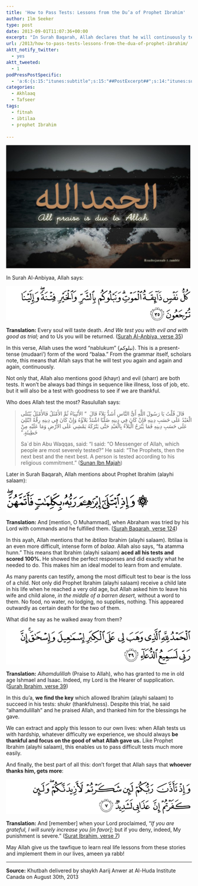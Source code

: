 ```yaml
---
title: 'How to Pass Tests: Lessons from the Du’a of Prophet Ibrahim'
author: Ilm Seeker
type: post
date: 2013-09-01T11:07:36+00:00
excerpt: "In Surah Baqarah, Allah declares that he will continuously test us, again and again, with trials of good and harm. How can we deal with these trials? Allah also declares that Prophet Ibrahim (alayhi salaam) aced and perfectly responded to his own severe trials (ibtilaa). When he left his son and wife in the desert, he said something key in his du'a that we can learn and apply to pass our own tests and trials."
url: /2013/how-to-pass-tests-lessons-from-the-dua-of-prophet-ibrahim/
aktt_notify_twitter:
  - yes
aktt_tweeted:
  - 1
podPressPostSpecific:
  - 'a:6:{s:15:"itunes:subtitle";s:15:"##PostExcerpt##";s:14:"itunes:summary";s:15:"##PostExcerpt##";s:15:"itunes:keywords";s:17:"##WordPressCats##";s:13:"itunes:author";s:10:"##Global##";s:15:"itunes:explicit";s:2:"No";s:12:"itunes:block";s:2:"No";}'
categories:
  - Akhlaaq
  - Tafseer
tags:
  - fitnah
  - ibtilaa
  - prophet Ibrahim

---
```

<img src="/wp-content/uploads/2013/09/4204459197.jpg" alt="4204459197" class="alignnone size-medium wp-image-2092" width="500" height="333" />

In Surah Al-Anbiyaa, Allah says:

<img src="/wp-content/uploads/2013/09/21_35.png" alt="21_35" class="alignnone size-medium wp-image-2071" width="500" height="94" />

**Translation:** Every soul will taste death. _And We test you with evil and with good as trial;_ and to Us you will be returned. ([Surah Al-Anbiya, verse 35][1])

In this verse, Allah uses the word &#8220;nablukum&#8221; (نبلوكم). This is a present-tense (mudaari&#8217;) form of the word &#8220;balaa.&#8221; From the grammar itself, scholars note, this means that Allah says that he will test you again and again and again, continuously.

Not only that, Allah also mentions good (khayr) and evil (sharr) are both tests. It won&#8217;t be always bad things in sequence like illness, loss of job, etc. but it will also be a test with goodness to see if we are thankful.

Who does Allah test the most? Rasulullah says:

> قَالَ قُلْتُ يَا رَسُولَ اللَّهِ أَىُّ النَّاسِ أَشَدُّ بَلاَءً قَالَ ‏ &#8220;‏ الأَنْبِيَاءُ ثُمَّ الأَمْثَلُ فَالأَمْثَلُ يُبْتَلَى الْعَبْدُ عَلَى حَسَبِ دِينِهِ فَإِنْ كَانَ فِي دِينِهِ صُلْبًا اشْتَدَّ بَلاَؤُهُ وَإِنْ كَانَ فِي دِينِهِ رِقَّةٌ ابْتُلِيَ عَلَى حَسَبِ دِينِهِ فَمَا يَبْرَحُ الْبَلاَءُ بِالْعَبْدِ حَتَّى يَتْرُكَهُ يَمْشِي عَلَى الأَرْضِ وَمَا عَلَيْهِ مِنْ خَطِيئَةٍ.‏&#8221;‏ 
> 
> Sa\`d bin Abu Waqqas, said: &#8220;I said: &#8220;O Messenger of Allah, which people are most severely tested?&#8221; He said: &#8220;The Prophets, then the next best and the next best. A person is tested according to his religious commitment.&#8221; ([Sunan Ibn Majah][2]) 

Later in Surah Baqarah, Allah mentions about Prophet Ibrahim (alayhi salaam):

<img src="/wp-content/uploads/2013/09/2_124_short.png" alt="2_124_short" class="alignnone size-medium wp-image-2072" />

**Translation:** And [mention, O Muhammad], when Abraham was tried by his Lord with commands and he fulfilled them. ([Surah Baqarah, verse 124][3])

In this ayah, Allah mentions that he _ibtilaa_ Ibrahim (alayhi salaam). Ibtilaa is an even more difficult, intense form of _balaa_. Allah also says, &#8220;fa atamma hunn.&#8221; This means that Ibrahim (alayhi salaam) **aced all his tests and scored 100%.** He showed the perfect responses and did exactly what he needed to do. This makes him an ideal model to learn from and emulate.

As many parents can testify, among the most difficult test to bear is the loss of a child. Not only did Prophet Ibrahim (alayhi salaam) receive a child late in his life when he reached a very old age, but Allah asked him to leave his wife and child alone, _in the middle of a barren desert,_ without a word to them. No food, no water, no lodging, no supplies, nothing. This appeared outwardly as certain death for the two of them.

What did he say as he walked away from them? 

<img src="/wp-content/uploads/2013/09/14_391.png" alt="14_39[1]" class="alignnone size-medium wp-image-2094" width="500" height="99" />

**Translation:** _Alhamdulillah_ (Praise to Allah), who has granted to me in old age Ishmael and Isaac. Indeed, my Lord is the Hearer of supplication. ([Surah Ibrahim, verse 39][4])

In this du&#8217;a, **we find the key** which allowed Ibrahim (alayhi salaam) to succeed in his tests: shukr (thankfulness). Despite this trial, he said &#8220;alhamdulillah&#8221; and he praised Allah, and thanked him for the blessings he gave.

We can extract and apply this lesson to our own lives: when Allah tests us with hardship, whatever difficulty we experience, we should always **be thankful and focus on the good of what Allah gave us.** Like Prophet Ibrahim (alayhi salaam), this enables us to pass difficult tests much more easily.

And finally, the best part of all this: don&#8217;t forget that Allah says that **whoever thanks him, gets more**:

<img src="/wp-content/uploads/2013/09/14_7.png" alt="14_7" class="alignnone size-medium wp-image-2080" width="500" height="94" />

**Translation:** And [remember] when your Lord proclaimed, &#8220;_If you are grateful, I will surely increase you [in favor];_ but if you deny, indeed, My punishment is severe.&#8221; ([Surat Ibrahim, verse 7][5])

May Allah give us the tawfique to learn real life lessons from these stories and implement them in our lives, ameen ya rabb!

* * *

**Source:** Khutbah delivered by shaykh Aarij Anwer at Al-Huda Institute Canada on August 30th, 2013

 [1]: http://quran.com/21/35
 [2]: http://sunnah.com/urn/1291230
 [3]: http://quran.com/2/124
 [4]: http://quran.com/14/39
 [5]: http://quran.com/14/7